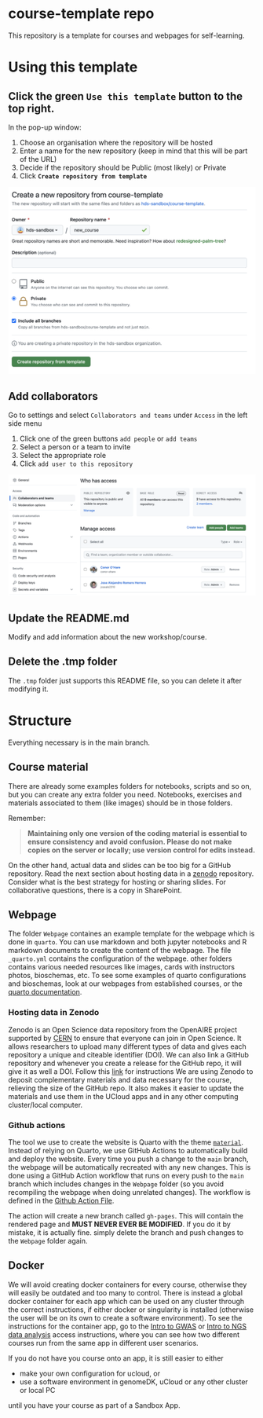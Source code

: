 # course-template repo

This repository is a template for courses and webpages for self-learning.

# Using this template

## Click the green `Use this template` button to the top right.
  
In the pop-up window:

   1. Choose an organisation where the repository will be hosted
   2. Enter a name for the new repository (keep in mind that this will be part of the URL)
   3. Decide if the repository should be Public (most likely) or Private
   4. Click **`Create repository from template`**

![](.tmp/new_repo_from_template.png)

## Add collaborators
Go to settings and select `Collaborators and teams` under `Access` in the left side menu 

1. Click one of the green buttons `add people`  or `add teams`
2. Select a person or a team to invite
3. Select the appropriate role 
4. Click `add user to this repository`

![](.tmp/add_collaborators.png)

## Update the README.md
Modify and add information about the new workshop/course.

## Delete the .tmp folder
The `.tmp` folder just supports this README file, so you can delete it after modifying it.

# Structure

Everything necessary is in the main branch.

## Course material

There are already some examples folders for notebooks, scripts and so on, but you can create any extra folder you need. Notebooks, exercises and materials associated to them (like images) should be in those folders. 

Remember:

> **Maintaining only one version of the coding material is essential to ensure consistency and avoid confusion. Please do not make copies on the server or locally; use version control for edits instead.**

On the other hand, actual data and slides can be too big for a GitHub repository. Read the next section about hosting data in a [zenodo](https://zenodo.org/) repository. Consider what is the best strategy for hosting or sharing slides. For collaborative questions, there is a copy in SharePoint.

## Webpage

The folder `Webpage` containes an example template for the webpage which is done in `quarto`. You can use markdown and both jupyter notebooks and R markdown documents to create the content of the webpage. The file `_quarto.yml` contains the configuration of the webpage. other folders contains various needed resources like images, cards with instructors photos, bioschemas, etc. To see some examples of quarto configurations and bioschemas, look at our webpages from established courses, or the [quarto documentation](https://quarto.org/).

### Hosting data in Zenodo

Zenodo is an Open Science data repository from the OpenAIRE project supported by [CERN](https://home.cern/) to ensure that everyone can join in Open Science. 
It allows researchers to upload many different types of data and gives each repository a unique and citeable identifier (DOI). 
We can also link a GitHub repository and whenever you create a release for the GitHub repo, it will give it as well a DOI. 
Follow this [link](https://docs.github.com/en/repositories/archiving-a-github-repository/referencing-and-citing-content) for instructions 
We are using Zenodo to deposit complementary materials and data necessary for the course, relieving the size of the GitHub repo. It also makes it easier to update the materials and use them in the UCloud apps and in any other computing cluster/local computer.

### Github actions

The tool we use to create the website is Quarto with the theme [`material`](https://squidfunk.github.io/). Instead of relying on Quarto, we use GitHub Actions to automatically build and deploy the website. Every time you push a change to the `main` branch, the webpage will be automatically recreated with any new changes. This is done using a GitHub Action workflow that runs on every push to the `main` branch which includes changes in the `Webpage` folder (so you avoid recompiling the webpage when doing unrelated changes). The workflow is defined in the [Github Action File](.github/workflows/publish.yml). 

The action will create a new branch called `gh-pages`. This will contain the rendered page and **MUST NEVER EVER BE MODIFIED**. If you do it by mistake, it is actually fine. simply delete the branch and push changes to the `Webpage` folder again.

## Docker

We will avoid creating docker containers for every course, otherwise they will easily be outdated and too many to control. There is instead a global docker container for each app which can be used on any cluster through the correct instructions, if either docker or singularity is installed (otherwise the user will be on its own to create a software environment). To see the instructions for the container app, go to the [Intro to GWAS](https://hds-sandbox.github.io/GWAS_course/) or [Intro to NGS data analysis](https://hds-sandbox.github.io/Intro-NGS-AU_course/) access instructions, where you can see how two different courses run from the same app in different user scenarios.

If you do not have you course onto an app, it is still easier to either

- make your own configuration for ucloud, or
- use a software environment in genomeDK, uCloud or any other cluster or local PC

until you have your course as part of a Sandbox App.